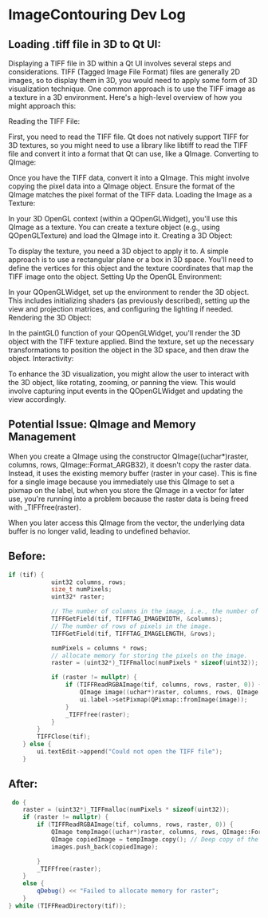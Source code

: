 # ImageContouring Dev Log


## Loading .tiff file in 3D to Qt UI:
Displaying a TIFF file in 3D within a Qt UI involves several steps and considerations. TIFF (Tagged Image File Format) files are generally 2D images, so to display them in 3D, you would need to apply some form of 3D visualization technique. One common approach is to use the TIFF image as a texture in a 3D environment. Here's a high-level overview of how you might approach this:

Reading the TIFF File:

First, you need to read the TIFF file. Qt does not natively support TIFF for 3D textures, so you might need to use a library like libtiff to read the TIFF file and convert it into a format that Qt can use, like a QImage.
Converting to QImage:

Once you have the TIFF data, convert it into a QImage. This might involve copying the pixel data into a QImage object. Ensure the format of the QImage matches the pixel format of the TIFF data.
Loading the Image as a Texture:

In your 3D OpenGL context (within a QOpenGLWidget), you'll use this QImage as a texture. You can create a texture object (e.g., using QOpenGLTexture) and load the QImage into it.
Creating a 3D Object:

To display the texture, you need a 3D object to apply it to. A simple approach is to use a rectangular plane or a box in 3D space. You'll need to define the vertices for this object and the texture coordinates that map the TIFF image onto the object.
Setting Up the OpenGL Environment:

In your QOpenGLWidget, set up the environment to render the 3D object. This includes initializing shaders (as previously described), setting up the view and projection matrices, and configuring the lighting if needed.
Rendering the 3D Object:

In the paintGL() function of your QOpenGLWidget, you'll render the 3D object with the TIFF texture applied. Bind the texture, set up the necessary transformations to position the object in the 3D space, and then draw the object.
Interactivity:

To enhance the 3D visualization, you might allow the user to interact with the 3D object, like rotating, zooming, or panning the view. This would involve capturing input events in the QOpenGLWidget and updating the view accordingly.



## Potential Issue: QImage and Memory Management
When you create a QImage using the constructor QImage((uchar*)raster, columns, rows, QImage::Format_ARGB32), it doesn't copy the raster data. Instead, it uses the existing memory buffer (raster in your case). This is fine for a single image because you immediately use this QImage to set a pixmap on the label, but when you store the QImage in a vector for later use, you're running into a problem because the raster data is being freed with _TIFFfree(raster).

When you later access this QImage from the vector, the underlying data buffer is no longer valid, leading to undefined behavior.
## Before:
``` c++
if (tif) {
            uint32 columns, rows; 
            size_t numPixels;
            uint32* raster;

            // The number of columns in the image, i.e., the number of pixels per row.
            TIFFGetField(tif, TIFFTAG_IMAGEWIDTH, &columns);
            // The number of rows of pixels in the image.
            TIFFGetField(tif, TIFFTAG_IMAGELENGTH, &rows);

            numPixels = columns * rows;
            // allocate memory for storing the pixels on the image.
            raster = (uint32*)_TIFFmalloc(numPixels * sizeof(uint32));

            if (raster != nullptr) {
                if (TIFFReadRGBAImage(tif, columns, rows, raster, 0)) {
                    QImage image((uchar*)raster, columns, rows, QImage::Format_ARGB32);
                    ui.label->setPixmap(QPixmap::fromImage(image));
                }
                _TIFFfree(raster);
            }
        }
        TIFFClose(tif);
    } else {
        ui.textEdit->append("Could not open the TIFF file");
    }
```


## After:
```c++
 do {
    raster = (uint32*)_TIFFmalloc(numPixels * sizeof(uint32));
    if (raster != nullptr) {
        if (TIFFReadRGBAImage(tif, columns, rows, raster, 0)) {
            QImage tempImage((uchar*)raster, columns, rows, QImage::Format_ARGB32);
            QImage copiedImage = tempImage.copy(); // Deep copy of the image
            images.push_back(copiedImage);

        }
        _TIFFfree(raster);
    }
    else {
        qDebug() << "Failed to allocate memory for raster";
    }
} while (TIFFReadDirectory(tif));

```
